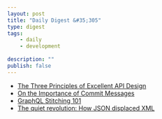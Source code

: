 ```yaml
---
layout: post
title: "Daily Digest &#35;305"
type: digest
tags: 
    - daily
    - development
    
description: ""
publish: false
---
```


- [The Three Principles of Excellent API Design](https://nordicapis.com/the-three-principles-of-excellent-api-design/)
- [On the Importance of Commit Messages](https://americanexpress.io/on-the-importance-of-commit-messages/)
- [GraphQL Stitching 101](https://artsy.github.io/blog/2018/12/11/GraphQL-Stitching/)
- [The quiet revolution: How JSON displaced XML](https://blog.logrocket.com/the-quiet-revolution-how-json-displaced-xml-1e1f3e8552f7)
